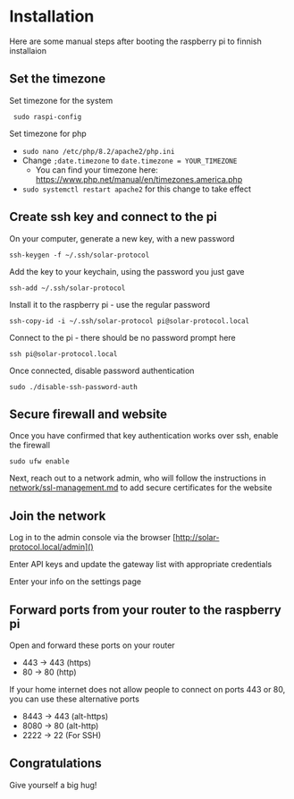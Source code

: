 # Installation

Here are some manual steps after booting the raspberry pi to finnish installaion

## Set the timezone

Set timezone for the system

     sudo raspi-config

Set timezone for php

* `sudo nano /etc/php/8.2/apache2/php.ini`
* Change `;date.timezone` to `date.timezone = YOUR_TIMEZONE`
	* You can find your timezone here: https://www.php.net/manual/en/timezones.america.php
* `sudo systemctl restart apache2` for this change to take effect

## Create ssh key and connect to the pi

On your computer, generate a new key, with a new password

    ssh-keygen -f ~/.ssh/solar-protocol

Add the key to your keychain, using the password you just gave

    ssh-add ~/.ssh/solar-protocol

Install it to the raspberry pi - use the regular password

    ssh-copy-id -i ~/.ssh/solar-protocol pi@solar-protocol.local
    
Connect to the pi - there should be no password prompt here

    ssh pi@solar-protocol.local

Once connected, disable password authentication

    sudo ./disable-ssh-password-auth

## Secure firewall and website

Once you have confirmed that key authentication works over ssh, enable the firewall

    sudo ufw enable

Next, reach out to a network admin, who will follow the instructions in [network/ssl-management.md]() to add secure certificates for the website

## Join the network

Log in to the admin console via the browser [http://solar-protocol.local/admin]()

Enter API keys and update the gateway list with appropriate credentials

Enter your info on the settings page

## Forward ports from your router to the raspberry pi

Open and forward these ports on your router

* 443 -> 443 (https)
* 80 -> 80 (http)

If your home internet does not allow people to connect on ports 443 or 80, you can use these alternative ports

* 8443 -> 443 (alt-https)
* 8080 -> 80 (alt-http)
* 2222 -> 22 (For SSH)

## Congratulations

Give yourself a big hug!

